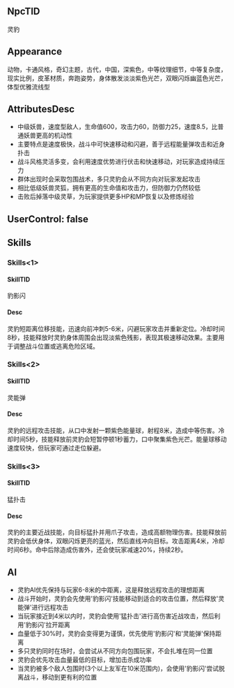 
## NpcTID
灵豹

## Appearance
动物，卡通风格，奇幻主题，古代，中国，深紫色，中等纹理细节，中等复杂度，现实比例，皮革材质，奔跑姿势，身体散发淡淡紫色光芒，双眼闪烁幽蓝色光芒，体型优雅流线型

## AttributesDesc
- 中级妖兽，速度型敌人，生命值600，攻击力60，防御力25，速度8.5，比普通妖兽更高的机动性
- 主要特点是速度极快，战斗中可快速移动和闪避，善于远程能量弹攻击和近身扑击
- 战斗风格灵活多变，会利用速度优势进行伏击和快速移动，对玩家造成持续压力
- 群体出现时会采取包围战术，多只灵豹会从不同方向对玩家发起攻击
- 相比低级妖兽灵狐，拥有更高的生命值和攻击力，但防御力仍然较低
- 击败后掉落中级灵草，为玩家提供更多HP和MP恢复以及修炼经验

## UserControl: false

## Skills
### Skills<1>
#### SkillTID
豹影闪
#### Desc
灵豹短距离位移技能，迅速向前冲刺5-6米，闪避玩家攻击并重新定位。冷却时间8秒，技能释放时灵豹身体周围会出现淡紫色残影，表现其极速移动效果。主要用于调整战斗位置或逃离危险区域。
### Skills<2>
#### SkillTID
灵能弹
#### Desc
灵豹的远程攻击技能，从口中发射一颗紫色能量球，射程8米，造成中等伤害。冷却时间5秒，技能释放前灵豹会短暂停顿1秒蓄力，口中聚集紫色光芒。能量球移动速度较快，但玩家可通过走位躲避。
### Skills<3>
#### SkillTID
猛扑击
#### Desc
灵豹的主要近战技能，向目标猛扑并用爪子攻击，造成高额物理伤害。技能释放前灵豹会低伏身体，双眼闪烁更亮的蓝光，然后直线冲向目标。攻击距离4米，冷却时间6秒。命中后除造成伤害外，还会使玩家减速20%，持续2秒。

## AI
- 灵豹AI优先保持与玩家6-8米的中距离，这是释放远程攻击的理想距离
- 战斗开始时，灵豹会先使用'豹影闪'技能移动到适合的攻击位置，然后释放'灵能弹'进行远程攻击
- 当玩家接近到4米以内时，灵豹会使用'猛扑击'进行高伤害近战攻击，然后利用'豹影闪'拉开距离
- 血量低于30%时，灵豹会变得更为谨慎，优先使用'豹影闪'和'灵能弹'保持距离
- 多只灵豹同时在场时，会尝试从不同方向包围玩家，不会扎堆在同一位置
- 灵豹会优先攻击血量最低的目标，增加击杀成功率
- 当灵豹被多个敌人包围时(3个以上友军在10米范围内)，会使用'豹影闪'尝试脱离战斗，移动到更有利的位置
